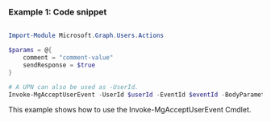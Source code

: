### Example 1: Code snippet

```powershell

Import-Module Microsoft.Graph.Users.Actions

$params = @{
	comment = "comment-value"
	sendResponse = $true
}

# A UPN can also be used as -UserId.
Invoke-MgAcceptUserEvent -UserId $userId -EventId $eventId -BodyParameter $params

```
This example shows how to use the Invoke-MgAcceptUserEvent Cmdlet.

